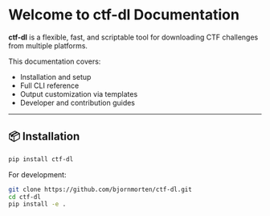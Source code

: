 # Welcome to ctf-dl Documentation

**ctf-dl** is a flexible, fast, and scriptable tool for downloading CTF challenges from multiple platforms.

This documentation covers:

* Installation and setup
* Full CLI reference
* Output customization via templates
* Developer and contribution guides

---

## 📦 Installation

```bash
pip install ctf-dl
```

For development:

```bash
git clone https://github.com/bjornmorten/ctf-dl.git
cd ctf-dl
pip install -e .
```


